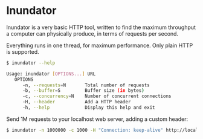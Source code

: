 Inundator
=======

Inundator is a very basic HTTP tool, written to find the maximum throughput a computer can physically produce, in terms of requests per second.

Everything runs in one thread, for maximum performance. Only plain HTTP is supported.

````bash
$ inundator --help 

Usage: inundator [OPTIONS...] URL
   OPTIONS
      -n, --requests=N       Total number of requests
      -b, --buffer=S         Buffer size (in bytes)
      -c, --concurrency=N    Number of concurrent connections
      -H, --header           Add a HTTP header
      -h, --help             Display this help and exit
````

Send 1M requests to your localhost web server, adding a custom header:

````bash
$ inundator -n 1000000 -c 1000 -H "Connection: keep-alive" http://localhost/path
````
